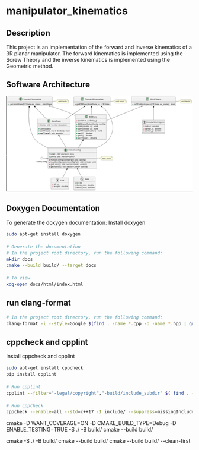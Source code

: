 # manipulator_kinematics

## Description
This project is an implementation of the forward and inverse kinematics of a 3R planar manipulator. The forward kinematics is implemented using the Screw Theory and the inverse kinematics is implemented using the Geometric method.

## Software Architecture
![Software Architecture](design/software_architecture.png)

## Doxygen Documentation
To generate the doxygen documentation:
Install doxygen
```bash
sudo apt-get install doxygen

# Generate the documentation
# In the project root directory, run the following command:
mkdir docs
cmake --build build/ --target docs

# To view
xdg-open docs/html/index.html
```

## run clang-format
```bash
# In the project root directory, run the following command:
clang-format -i --style=Google $(find . -name *.cpp -o -name *.hpp | grep -vE -e "^./build/")
```

## cppcheck and cpplint
Install cppcheck and cpplint
```bash
sudo apt-get install cppcheck
pip install cpplint

# Run cpplint
cpplint --filter="-legal/copyright","-build/include_subdir" $( find . -name *.cpp | grep -vE -e "^./build/" ) &> temp/cpplint

# Run cppcheck
cppcheck --enable=all --std=c++17 -I include/ --suppress=missingInclude --inline-suppr $( find . -name *.cpp | grep -vE -e "^./build/" ) &> temp/cppcheck
```

<!-- test build and code cov -->
cmake -D WANT_COVERAGE=ON -D CMAKE_BUILD_TYPE=Debug -D ENABLE_TESTING=TRUE -S ./ -B build/ 
cmake --build build/


<!-- standard bulding wo testing -->
cmake -S ./ -B build/
cmake --build build/
cmake --build build/ --clean-first